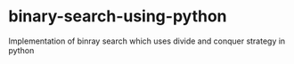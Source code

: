 # binary-search-using-python
Implementation of binray search which uses divide and conquer strategy in python
